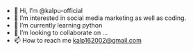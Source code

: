 - 👋 Hi, I’m @kalpu-official
- 👀 I’m interested in social media marketing as well as coding.
- 🌱 I’m currently learning python
- 💞️ I’m looking to collaborate on ...
- 📫 How to reach me kalp162002@gmail.com

<!---
kalpu-official/kalpu-official is a ✨ special ✨ repository because its `README.md` (this file) appears on your GitHub profile.
You can click the Preview link to take a look at your changes.
--->
